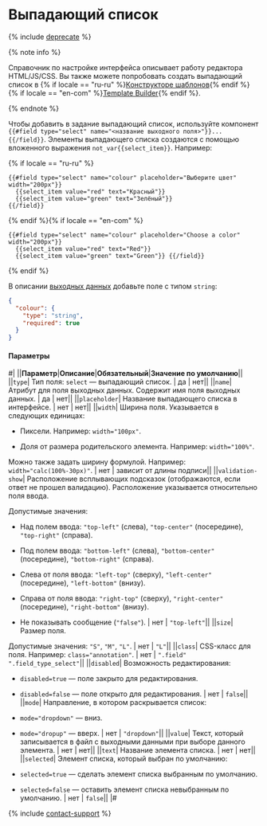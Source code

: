 # Выпадающий список

{% include [deprecate](../../../_includes/deprecate.md) %}

{% note info %}

Справочник по настройке интерфейса описывает работу редактора HTML/JS/CSS. Вы также можете попробовать создать выпадающий список в {% if locale == "ru-ru" %}[Конструкторе шаблонов](../../../template-builder/reference/field.select.md){% endif %}{% if locale == "en-com" %}[Template Builder](../../../../en/docs/template-builder/reference/field.select.md){% endif %}.

{% endnote %}

Чтобы добавить в задание выпадающий список, используйте компонент `{{#field type="select" name="<название выходного поля>"}}... {{/field}}`. Элементы выпадающего списка создаются с помощью вложенного выражения ``not_var{{select_item}}``. Например:

{% if locale == "ru-ru" %}

```plaintext
{{#field type="select" name="colour" placeholder="Выберите цвет" width="200px"}}
  {{select_item value="red" text="Красный"}}
  {{select_item value="green" text="Зелёный"}}
{{/field}}
```

{% endif %}{% if locale == "en-com" %}

```plaintext
{{#field type="select" name="colour" placeholder="Choose a color" width="200px"}}
  {{select_item value="red" text="Red"}}
  {{select_item value="green" text="Green"}} {{/field}}
```

{% endif %}

В описании [выходных данных](../../../glossary.md#input-output-data) добавьте поле с типом `string`:

```json
{
  "colour": {
    "type": "string",
    "required": true
  }
}
```

#### Параметры

#|
||**Параметр**|**Описание**|**Обязательный**|**Значение по умолчанию**||
||`type`| Тип поля: `select` — выпадающий список. | да | нет||
||`name`| Атрибут для поля выходных данных. Содержит имя поля выходных данных. | да | нет||
||`placeholder`| Название выпадающего списка в интерфейсе. | нет | нет||
||`width`| Ширина поля. Указывается в следующих единицах:

- Пиксели. Например: `width="100px"`.

- Доля от размера родительского элемента. Например: `width="100%"`.

Можно также задать ширину формулой. Например: `width="calc(100%-30px)"`. | нет | зависит от длины подписи||
||`validation-show`| Расположение всплывающих подсказок (отображаются, если ответ не прошел валидацию). Расположение указывается относительно поля ввода.

Допустимые значения:

- Над полем ввода: `"top-left"` (слева), `"top-center"` (посередине), `"top-right"` (справа).

- Под полем ввода: `"bottom-left"` (слева), `"bottom-center"` (посередине), `"bottom-right"` (справа).

- Слева от поля ввода: `"left-top"` (сверху), `"left-center"` (посередине), `"left-bottom"` (внизу).

- Справа от поля ввода: `"right-top"` (сверху), `"right-center"` (посередине), `"right-bottom"` (внизу).

- Не показывать сообщение (`"false"`). | нет | `"top-left"`||
||`size`| Размер поля.

Допустимые значения: `"S"`, `"M"`, `"L"`. | нет | `"L"`||
||`class`| CSS-класс для поля. Например: `class="annotation"`. | нет | `".field" ".field_type_select"`||
||`disabled`| Возможность редактирования:

- `disabled=true` — поле закрыто для редактирования.

- `disabled=false` — поле открыто для редактирования. | нет | `false`||
||`mode`| Направление, в котором раскрывается список:

- `mode="dropdown"` — вниз.

- `mode="dropup"` — вверх. | нет | `"dropdown"`||
||`value`| Текст, который записывается в файл с выходными данными при выборе данного элемента. | нет | нет||
||`text`| Название элемента списка. | нет | нет||
||`selected`| Элемент списка, который выбран по умолчанию:

- `selected=true` — сделать элемент списка выбранным по умолчанию.

- `selected=false` — оставить элемент списка невыбранным по умолчанию. | нет | `false`||
|#

{% include [contact-support](../../_includes/contact-support.md) %}